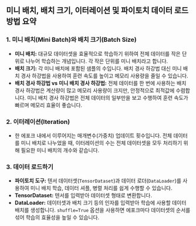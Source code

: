 ## 미니 배치, 배치 크기, 이터레이션 및 파이토치 데이터 로드 방법 요약

### 1. 미니 배치(Mini Batch)와 배치 크기(Batch Size)
- **미니 배치:** 대규모 데이터셋을 효율적으로 학습하기 위하여 전체 데이터를 작은 단위로 나누어 학습하는 개념입니다. 각 작은 단위를 미니 배치라고 합니다.
- **배치 크기:** 각 미니 배치에 포함된 샘플의 수입니다. 배치 경사 하강법 대신 미니 배치 경사 하강법을 사용하여 훈련 속도를 높이고 메모리 사용량을 줄일 수 있습니다.
- **배치 경사 하강법 vs 미니 배치 경사 하강법:** 전체 데이터를 한 번에 사용하는 배치 경사 하강법은 계산량이 많고 메모리 사용량이 크지만, 안정적으로 최적값에 수렴합니다. 미니 배치 경사 하강법은 전체 데이터의 일부만을 보고 수행하여 훈련 속도가 빠르며 메모리 효율이 좋습니다.

### 2. 이터레이션(Iteration)
- 한 에포크 내에서 이루어지는 매개변수(가중치) 업데이트 횟수입니다. 전체 데이터를 미니 배치로 나누었을 때, 이터레이션의 수는 전체 데이터셋을 모두 처리하기 위해 필요한 미니 배치의 개수와 같습니다.

### 3. 데이터 로드하기
- **파이토치 도구:** 텐서 데이터셋(`TensorDataset`)과 데이터 로더(`DataLoader`)를 사용하여 미니 배치 학습, 데이터 셔플, 병렬 처리를 쉽게 수행할 수 있습니다.
- **TensorDataset:** 텐서를 입력받아 데이터셋 형태로 변환합니다.
- **DataLoader:** 데이터셋과 배치 크기 등의 인자를 입력받아 학습에 사용할 데이터 배치를 생성합니다. `shuffle=True` 옵션을 사용하면 에포크마다 데이터셋의 순서를 섞어 학습의 효율성을 높일 수 있습니다.
